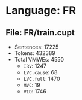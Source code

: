 Language: FR
============

## File: FR/train.cupt
* Sentences: 17225
* Tokens: 432389
* Total VMWEs: 4550
  * `IRV`: 1247
  * `LVC.cause`: 68
  * `LVC.full`: 1470
  * `MVC`: 19
  * `VID`: 1746

